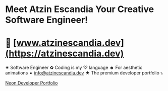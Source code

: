 # Meet Atzin Escandia Your Creative Software Engineer!

# 🫧 [www.atzinescandia.dev](https://atzinescandia.dev) 

✷ Software Engineer
✿ Coding is my ♡ language
☻ For aesthetic animations ➧ info@atzinescandia.dev
★ The premium developer portfolio ⤵

[Neon Developer Portfolio](https://neon-developer-portfolio.vercel.app/)
